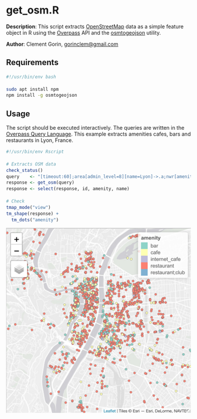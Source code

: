 # get_osm.R

**Description**: This script extracts [OpenStreetMap](https://www.openstreetmap.org) data as a simple feature object in R using the [Overpass](https://overpass-turbo.eu) API and the [osmtogeojson](https://tyrasd.github.io/osmtogeojson) utility. 

**Author**: Clement Gorin, gorinclem@gmail.com

## Requirements

```bash
#!/usr/bin/env bash

sudo apt install npm
npm install -g osmtogeojson
```

## Usage

The script should be executed interactively. The queries are written in the [Overpass Query Language](https://wiki.openstreetmap.org/wiki/Overpass_API/Overpass_QL). This example extracts amenities cafes, bars and restaurants in Lyon, France.

```r
#!/usr/bin/env Rscript

# Extracts OSM data
check_status()
query    <- "[timeout:60];area[admin_level=8][name=Lyon]->.a;nwr[amenity~\'^cafe$|^bar$|^restaurant$\'](area.a);out center;"
response <- get_osm(query)
response <- select(response, id, amenity, name)

# Check
tmap_mode("view")
tm_shape(response) +
  tm_dots("amenity") 
```

![Amenities in Lyon](example.jpeg)